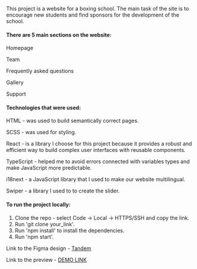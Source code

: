 This project is a website for a boxing school. The main task of the site is to encourage new students and find sponsors for the development of the school.

<h4>There are 5 main sections on the website:</h4>
<p>Homepage</p>
<p>Team</p>
<p>Frequently asked questions</p>
<p>Gallery</p>
<p>Support</p>

<h4>Technologies that were used:</h4>
<p>HTML - was used to build semantically correct pages.</p>
<p>SCSS - was used for styling.</p>
<p>React - is a library I choose for this project because it provides a robust and efficient way to build complex user interfaces with reusable components.</p>
<p>TypeScript - helped me to avoid errors connected with variables types and make JavaScript more predictable.
</p>
<p>i18next - a JavaScript library that I used to make our website multilingual. 
</p>
<p>Swiper - a library I used to to create the slider. 
</p>

<h4>To run the project locally:</h4>

1. Clone the repo - select Code -> Local -> HTTPS/SSH and copy the link.
2. Run 'git clone your_link'.
3. Run 'npm install' to install the dependencies.
4. Run 'npm start'.

Link to the Figma design - [Tandem](<https://www.figma.com/design/EEVy3x55s4pMqpPwDlSkRW/Box?node-id=612-1935&node-type=frame&t=WY8LzeuKat8w6k1z-0>)

Link to the preview - [DEMO LINK](https://tandem-boxing-club.netlify.app/)

